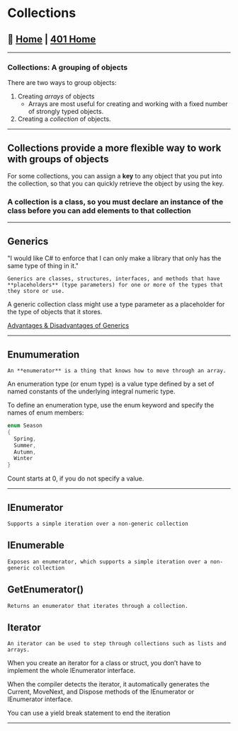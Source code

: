 # Collections

## 🏡 [**Home**](https://mistidinzy.github.io/ReadingNotes/) | [**401 Home**](https://bit.ly/3EcMrF6)

---

### Collections: A grouping of objects

There are two ways to group objects:

1. Creating *arrays* of objects
    - Arrays are most useful for creating and working with a fixed number of strongly typed objects.
2. Creating a *collection* of objects.

---

## **Collections** provide a more flexible way to work with groups of objects

For some collections, you can assign a **key** to any object that you put into the collection, so that you can quickly retrieve the object by using the key.

### A collection is a class, so you must declare an instance of the class before you can add elements to that collection

---

## Generics

"I would like C# to enforce that I can only make a library that only has the same type of thing in it."

    Generics are classes, structures, interfaces, and methods that have **placeholders** (type parameters) for one or more of the types that they store or use.

A generic collection class might use a type parameter as a placeholder for the type of objects that it stores.

[Advantages & Disadvantages of Generics](https://docs.microsoft.com/en-us/dotnet/standard/generics/#advantages-and-disadvantages-of-generics)

---

## Enumumeration

    An **enumerator** is a thing that knows how to move through an array.

An enumeration type (or enum type) is a value type defined by a set of named constants of the underlying integral numeric type.

To define an enumeration type, use the enum keyword and specify the names of enum members:

```C#
enum Season
{
  Spring,
  Summer,
  Autumn,
  Winter
}
```

Count starts at 0, if you do not specify a value.

---

## IEnumerator

    Supports a simple iteration over a non-generic collection

## IEnumerable

    Exposes an enumerator, which supports a simple iteration over a non-generic collection

## GetEnumerator()

    Returns an enumerator that iterates through a collection.

## Iterator

    An iterator can be used to step through collections such as lists and arrays.

When you create an iterator for a class or struct, you don’t have to implement the whole IEnumerator interface.

When the compiler detects the iterator, it automatically generates the Current, MoveNext, and Dispose methods of the IEnumerator or IEnumerator<T> interface.

You can use a yield break statement to end the iteration

---
